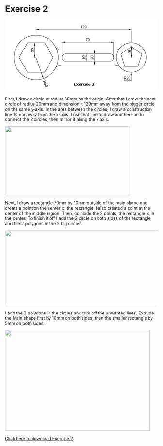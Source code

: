 # Exercise 2

![](/images/CadExercise/04_Exercise_2.png)<br>

First, I draw a circle of radius 30mm on the origin .After that I draw the next circle of radius 20mm and dimension it 129mm away from the bigger circle on the same y-axis. In the area between the circles, I draw a construction line 10mm away from the x-axis. I use that line to draw another line to connect the 2 circles, then mirror it along the x axis.

<img src="/EP1000/images/CadExercise/exercise2_pt1.png" style="width:408.5px;height:226.5px;"><br>

Next, I draw a rectangle 70mm by 10mm outside of the main shape and create a point on the center of the rectangle. I also created a point at the center of the middle region. Then, coincide the 2 points, the rectangle is in the center. To finish it off I add the 2 circle on both sides of the rectangle and the 2 polygons in the 2 big circles.

<img src="/EP1000/images/CadExercise/exercise2_pt2.png" style="width:597.5px;height:247px;"><br>

I add the 2 polygons in the circles and trim off the unwanted lines. Extrude the Main shape first by 10mm on both sides, then the smaller rectangle by 5mm on both sides.

<img src="/EP1000/images/CadExercise/exercise2_pt3.png" style="width:477px;height:332.5px;">

[Click here to download Exercise 2](/Fusion360/Exercise_2.f3d)
